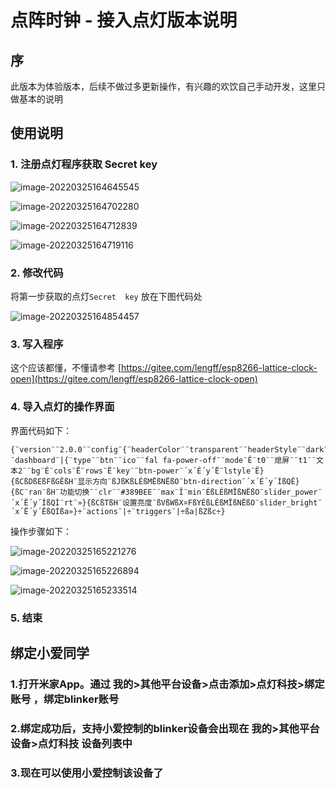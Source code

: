 # 点阵时钟 - 接入点灯版本说明

## 序

此版本为体验版本，后续不做过多更新操作，有兴趣的欢饮自己手动开发，这里只做基本的说明

## 使用说明

### 1. 注册点灯程序获取 Secret key



![image-20220325164645545](image-20220325164645545.png)

![image-20220325164702280](image-20220325164702280.png)

![image-20220325164712839](image-20220325164712839.png)

![image-20220325164719116](image-20220325164719116.png)

### 2. 修改代码

将第一步获取的点灯``Secret  key`` 放在下图代码处

![image-20220325164854457](image-20220325164854457.png)

### 3. 写入程序

这个应该都懂，不懂请参考 [https://gitee.com/lengff/esp8266-lattice-clock-open](https://gitee.com/lengff/esp8266-lattice-clock-open)



### 4. 导入点灯的操作界面

界面代码如下：

```
{¨version¨¨2.0.0¨¨config¨{¨headerColor¨¨transparent¨¨headerStyle¨¨dark¨¨background¨{¨img¨¨assets/img/headerbg.jpg¨¨isFull¨«}}¨dashboard¨|{¨type¨¨btn¨¨ico¨¨fal fa-power-off¨¨mode¨Ê¨t0¨¨熄屏¨¨t1¨¨文本2¨¨bg¨É¨cols¨Ë¨rows¨Ë¨key¨¨btn-power¨´x´É´y´Ë¨lstyle¨Ê}{ßCßDßEßFßGÊßH¨显示方向¨ßJßKßLÉßMËßNËßO¨btn-direction¨´x´É´y´ÍßQÊ}{ßC¨ran¨ßH¨功能切换¨¨clr¨¨#389BEE¨¨max¨Î¨min¨ÉßLÉßMÏßNËßO¨slider_power¨´x´Ë´y´ÍßQÍ¨rt¨»}{ßCßTßH¨设置亮度¨ßVßWßX¤FßYÉßLÉßMÏßNËßO¨slider_bright¨´x´Ë´y´ËßQÍßa»}÷¨actions¨|÷¨triggers¨|÷ßa|ßZßc÷}
```

操作步骤如下：

![image-20220325165221276](image-20220325165221276.png)

![image-20220325165226894](image-20220325165226894.png)

![image-20220325165233514](image-20220325165233514.png)

### 5. 结束



## 绑定小爱同学

### 1.打开米家App。通过 **我的>其他平台设备>点击添加>点灯科技>绑定账号** ，绑定blinker账号
### 2.绑定成功后，支持小爱控制的blinker设备会出现在 **我的>其他平台设备>点灯科技** 设备列表中
### 3.现在可以使用小爱控制该设备了
